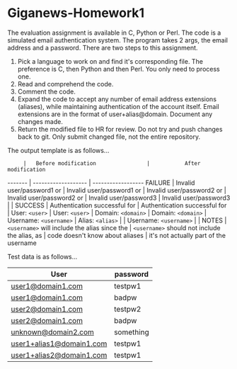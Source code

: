 Giganews-Homework1
==================

The evaluation assignment is available in C, Python or Perl.  The code is a simulated email authentication
system.  The program takes 2 args, the email address and a password.  There are two steps to this assignment.

  1. Pick a language to work on and find it's corresponding file.
     The preference is C, then Python and then Perl.
     You only need to process one.
  2. Read and comprehend the code.
  3. Comment the code.
  4. Expand the code to accept any number of email address extensions (aliases), while maintaining authentication of the
     account itself.
     Email extensions are in the format of user+alias@domain.
     Document any changes made.
  5. Return the modified file to HR for review.
     Do not try and push changes back to git.
     Only submit changed file, not the entire repository.


The output template is as follows...

         |   Before modification                |           After modification
-------  |  -------------------                     |      ------------------
FAILURE  |  Invalid user/password1 or                    |  Invalid user/password1 or
         |  Invalid user/password2 or                    |  Invalid user/password2 or
         |  Invalid user/password3                       |  Invalid user/password3
         | |
SUCCESS  |  Authentication successful for <username>     |  Authentication successful for <username>
         |  User: ```<user>```                                 |  User: ```<user>```
         |  Domain: ```<domain>```                             |  Domain: ```<domain>```
         |  Username: ```<username>```                         |  Alias: ```<alias>```
         |                                               |  Username: ```<username>```
        | |
NOTES    |  ```<username>``` will include the alias since the  |  ```<username>``` should not include the alias, as
         |  code doesn't know about aliases              |  it's not actually part of the username

Test data is as follows...

User | password
---- | --------
user1@domain1.com | testpw1
user1@domain1.com | badpw
user2@domain1.com | testpw2
user2@domain1.com | badpw
unknown@domain2.com | something
user1+alias1@domain1.com | testpw1
user1+alias2@domain1.com | testpw1
